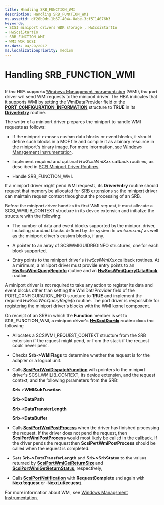 ```yaml
---
title: Handling SRB_FUNCTION_WMI
description: Handling SRB_FUNCTION_WMI
ms.assetid: df20b9dc-1b67-4044-8abe-3cf5714076b3
keywords:
- SCSI miniport drivers WDK storage , HwScsiStartIo
- HwScsiStartIo
- SRB_FUNCTION_WMI
- WMI WDK SCSI
ms.date: 04/20/2017
ms.localizationpriority: medium
---
```


# Handling SRB\_FUNCTION\_WMI


## <span id="ddk_handling_srb_function_wmi_kg"></span><span id="DDK_HANDLING_SRB_FUNCTION_WMI_KG"></span>


If the HBA supports [Windows Management Instrumentation](https://docs.microsoft.com/windows-hardware/drivers/kernel/implementing-wmi) (WMI), the port driver will send WMI requests to the miniport driver. The HBA indicates that it supports WMI by setting the WmiDataProvider field of the [**PORT\_CONFIGURATION\_INFORMATION**](https://docs.microsoft.com/windows-hardware/drivers/ddi/content/srb/ns-srb-_port_configuration_information) structure to **TRUE** in its [**DriverEntry**](https://docs.microsoft.com/windows-hardware/drivers/ddi/content/index) routine.

The writer of a miniport driver prepares the miniport to handle WMI requests as follows:

-   If the miniport exposes custom data blocks or event blocks, it should define such blocks in a MOF file and compile it as a binary resource in the miniport's binary image. For more information, see [Windows Management Instrumentation](https://docs.microsoft.com/windows-hardware/drivers/kernel/implementing-wmi).

-   Implement required and optional *HwScsiWmiXxx* callback routines, as described in [SCSI Miniport Driver Routines](https://docs.microsoft.com/windows-hardware/drivers/ddi/content/index).

-   Handle SRB\_FUNCTION\_WMI.

If a miniport driver might pend WMI requests, its **DriverEntry** routine should request that memory be allocated for SRB extensions so the miniport driver can maintain request context throughout the processing of an SRB.

Before the miniport driver handles its first WMI request, it must allocate a SCSI\_WMILIB\_CONTEXT structure in its device extension and initialize the structure with the following:

-   The number of data and event blocks supported by the miniport driver, including standard blocks defined by the system in *wmicore.mof* as well as the miniport driver's custom blocks, if any.

-   A pointer to an array of SCSIWMIGUIDREGINFO structures, one for each block supported.

-   Entry points to the miniport driver's *HwScsiWmiXxx* callback routines. At a minimum, a miniport driver must provide entry points to an [**HwScsiWmiQueryReginfo**](https://docs.microsoft.com/windows-hardware/drivers/ddi/content/scsiwmi/nc-scsiwmi-pscsiwmi_query_reginfo) routine and an [**HwScsiWmiQueryDataBlock**](https://docs.microsoft.com/windows-hardware/drivers/ddi/content/scsiwmi/nc-scsiwmi-pscsiwmi_query_datablock) routine.

A miniport driver is not required to take any action to register its data and event blocks other than setting the WmiDataProvider field of the PORT\_CONFIGURATION\_INFO structure to **TRUE** and implement the required *HwScsiWmiQueryReginfo* routine. The port driver is responsible for registering the miniport driver's blocks with the WMI kernel component.

On receipt of an SRB in which the **Function** member is set to SRB\_FUNCTION\_WMI, a miniport driver's [**HwScsiStartIo**](https://docs.microsoft.com/previous-versions/windows/hardware/drivers/ff557323(v=vs.85)) routine does the following:

-   Allocates a SCSIWMI\_REQUEST\_CONTEXT structure from the SRB extension if the request might pend, or from the stack if the request could never pend.

-   Checks **Srb**-**&gt;WMIFlags** to determine whether the request is for the adapter or a logical unit.

-   Calls [**ScsiPortWmiDispatchFunction**](https://docs.microsoft.com/windows-hardware/drivers/ddi/content/scsiwmi/nf-scsiwmi-scsiportwmidispatchfunction) with pointers to the miniport driver's SCSI\_WMILIB\_CONTEXT, its device extension, and the request context, and the following parameters from the SRB:

    **Srb**-**&gt;WMISubFunction**

    **Srb**-**&gt;DataPath**

    **Srb**-**&gt;DataTransferLength**

    **Srb**-**&gt;DataBuffer**

-   Calls [**ScsiPortWmiPostProcess**](https://docs.microsoft.com/windows-hardware/drivers/ddi/content/scsiwmi/nf-scsiwmi-scsiportwmipostprocess) when the driver has finished processing the request. If the driver does not pend the request, then **ScsiPortWmiPostProcess** would most likely be called in the callback. If the driver pends the request then **ScsiPortWmiPostProcess** should be called when the request is completed.

-   Sets **Srb**-**&gt;DataTransferLength** and **Srb**-**&gt;SrbStatus** to the values returned by [**ScsiPortWmiGetReturnSize**](https://docs.microsoft.com/windows-hardware/drivers/ddi/content/scsiwmi/nf-scsiwmi-scsiportwmigetreturnsize) and [**ScsiPortWmiGetReturnStatus**](https://docs.microsoft.com/windows-hardware/drivers/ddi/content/scsiwmi/nf-scsiwmi-scsiportwmigetreturnstatus), respectively,

-   Calls [**ScsiPortNotification**](https://docs.microsoft.com/windows-hardware/drivers/ddi/content/srb/nf-srb-scsiportnotification) with **RequestComplete** and again with **NextRequest** or (**NextLuRequest**).

For more information about WMI, see [Windows Management Instrumentation](https://docs.microsoft.com/windows-hardware/drivers/kernel/implementing-wmi).

 

 




